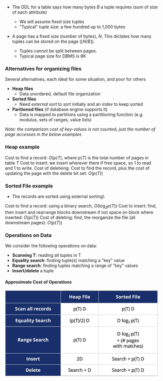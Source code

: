 * The DDL for a table says how many bytes $B$ a tuple requires (sum of size of each attribute)
	* We will assume fixed size tuples
	* "Typical" tuple size: a few hundred up to 1,000 bytes

* A page has a fixed size (number of bytes), $N$. This dictates how many tuples can be stored on the page ($\lfloor N/B \rfloor$).
	* Tuples cannot be split between pages.
	* Typical page size for DBMS is 8K

### Alternatives for organizing files
Several alternatives, each ideal for some situation, and poor for others
* **Heap files**
	* Data unordered, default file organization
* **Sorted files**
	* Need *external sort* to sort initially and an *index* to keep sorted
* **Paritioned files** (if database engine supports it)
	* Data is mapped to partitions using a partitioning function (e.g. modulus, sets of ranges, value lists)

*Note: the comparison cost of key-values is not counted, just the number of page accesses in the below examples*

### Heap example
Cost to find a record: $O(p(T)$, where $p(T)$ is the total number of pages in table $T$
Cost to insert: we insert wherever there if free space, so 1 to read and 1 to write.
Cost of deleteing: Cost to find the record, plus the cost of updating the page with the delete bit set: $O(p(T))$

### Sorted File example
* The records are sorted using external sorting\\

Cost to find a record: using a binary search, $O(\text{log}_2p(T))$
Cost to insert: find, then insert and rearrange blocks downstream if not space on block where inserted: $O(p(T))$
Cost of deleting: find, the reorganize the file (all downstream pages): $O(p(T))$

### Operations on Data
We consider the following operations on data:
* **Scanning T**: reading all tuples in T
* **Equality search**: finding tuple(s) matching a "key" value
* **Range search**: finding tuples matching a range of "key" values
* **Insert/delete** a tuple 

#### Approximate Cost of Operations
![699a482a04f138ca1e7b387266a5aa39.png](../_resources/699a482a04f138ca1e7b387266a5aa39.png)
